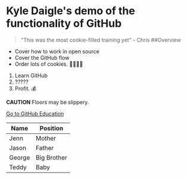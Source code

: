 # Kyle Daigle's demo of the functionality of GitHub
>"This was the most cookie-filled training yet" - Chris
##Overview
* Cover how to work in open source
* Cover the GitHub flow
* Order lots of cookies. :cookie::cookie::cookie::cookie:


1. Learn GitHub
2. ?????
3. Profit. :moneybag:

**CAUTION** Floors may be slippery.

[Go to GitHub Education](http://education.github.com)

|Name|Position|
-----|------
|Jenn|Mother|
Jason|Father
George|Big Brother
Teddy|Baby
